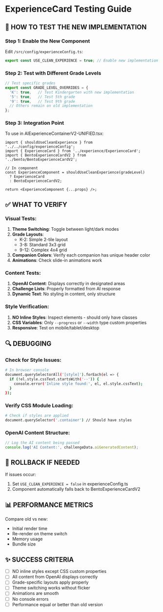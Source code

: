 # ExperienceCard Testing Guide

## 🚀 HOW TO TEST THE NEW IMPLEMENTATION

### Step 1: Enable the New Component
Edit `/src/config/experienceConfig.ts`:
```typescript
export const USE_CLEAN_EXPERIENCE = true; // Enable new implementation
```

### Step 2: Test with Different Grade Levels
```typescript
// Test specific grades
export const GRADE_LEVEL_OVERRIDES = {
  'K': true,   // Test Kindergarten with new implementation
  '5': true,   // Test 5th grade
  '9': true,   // Test 9th grade
  // Others remain on old implementation
};
```

### Step 3: Integration Point
To use in AIExperienceContainerV2-UNIFIED.tsx:
```tsx
import { shouldUseCleanExperience } from '../../config/experienceConfig';
import { ExperienceCard } from '../experience/ExperienceCard';
import { BentoExperienceCardV2 } from '../bento/BentoExperienceCardV2';

// In component
const ExperienceComponent = shouldUseCleanExperience(gradeLevel)
  ? ExperienceCard
  : BentoExperienceCardV2;

return <ExperienceComponent {...props} />;
```

## ✅ WHAT TO VERIFY

### Visual Tests:
1. **Theme Switching**: Toggle between light/dark modes
2. **Grade Layouts**:
   - K-2: Simple 2-tile layout
   - 3-8: Standard 3x3 grid
   - 9-12: Complex 4x4 grid
3. **Companion Colors**: Verify each companion has unique header color
4. **Animations**: Check slide-in animations work

### Content Tests:
1. **OpenAI Content**: Displays correctly in designated areas
2. **Challenge Lists**: Properly formatted from AI response
3. **Dynamic Text**: No styling in content, only structure

### Style Verification:
1. **NO Inline Styles**: Inspect elements - should only have classes
2. **CSS Variables**: Only `--progress` or `--width` type custom properties
3. **Responsive**: Test on mobile/tablet/desktop

## 🔍 DEBUGGING

### Check for Style Issues:
```bash
# In browser console
document.querySelectorAll('[style]').forEach(el => {
  if (!el.style.cssText.startsWith('--')) {
    console.error('Inline style found:', el, el.style.cssText);
  }
});
```

### Verify CSS Module Loading:
```bash
# Check if styles are applied
document.querySelector('.container') // Should have styles
```

### OpenAI Content Structure:
```javascript
// Log the AI content being passed
console.log('AI Content:', challengeData.aiGeneratedContent);
```

## 🚨 ROLLBACK IF NEEDED

If issues occur:
1. Set `USE_CLEAN_EXPERIENCE = false` in experienceConfig.ts
2. Component automatically falls back to BentoExperienceCardV2

## 📊 PERFORMANCE METRICS

Compare old vs new:
- Initial render time
- Re-render on theme switch
- Memory usage
- Bundle size

## ✨ SUCCESS CRITERIA

- [ ] NO inline styles except CSS custom properties
- [ ] All content from OpenAI displays correctly
- [ ] Grade-specific layouts apply properly
- [ ] Theme switching works without flicker
- [ ] Animations are smooth
- [ ] No console errors
- [ ] Performance equal or better than old version